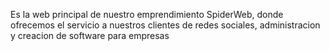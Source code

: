 Es la web principal de nuestro emprendimiento SpiderWeb, donde ofrecemos el servicio a nuestros clientes de redes sociales, administracion y creacion de software para empresas
